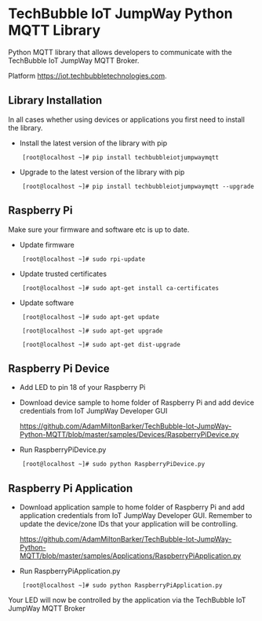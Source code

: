 TechBubble IoT JumpWay Python MQTT Library
============================================

Python MQTT library that allows developers to communicate with the TechBubble IoT JumpWay MQTT Broker.

Platform <https://iot.techbubbletechnologies.com>.

Library Installation
---------------------

In all cases whether using devices or applications you first need to install the library. 

- Install the latest version of the library with pip

```
    [root@localhost ~]# pip install techbubbleiotjumpwaymqtt
```

- Upgrade to the latest version of the library with pip

```
    [root@localhost ~]# pip install techbubbleiotjumpwaymqtt --upgrade
```

Raspberry Pi
------------

Make sure your firmware and software etc is up to date.

- Update firmware

```
    [root@localhost ~]# sudo rpi-update
```

- Update trusted certificates

```
    [root@localhost ~]# sudo apt-get install ca-certificates
```

- Update software

```
    [root@localhost ~]# sudo apt-get update
    
    [root@localhost ~]# sudo apt-get upgrade
    
    [root@localhost ~]# sudo apt-get dist-upgrade
```

Raspberry Pi Device 
--------------------

- Add LED to pin 18 of your Raspberry Pi

- Download device sample to home folder of Raspberry Pi and add device credentials from IoT JumpWay Developer GUI

    https://github.com/AdamMiltonBarker/TechBubble-Iot-JumpWay-Python-MQTT/blob/master/samples/Devices/RaspberryPiDevice.py

- Run RaspberryPiDevice.py

```
    [root@localhost ~]# sudo python RaspberryPiDevice.py
```

Raspberry Pi Application 
-------------------------

- Download application sample to home folder of Raspberry Pi and add application credentials from IoT JumpWay Developer GUI. Remember to update the device/zone IDs that your application will be controlling.

    https://github.com/AdamMiltonBarker/TechBubble-Iot-JumpWay-Python-MQTT/blob/master/samples/Applications/RaspberryPiApplication.py


- Run RaspberryPiApplication.py

```
    [root@localhost ~]# sudo python RaspberryPiApplication.py
```

Your LED will now be controlled by the application via the TechBubble IoT JumpWay MQTT Broker

